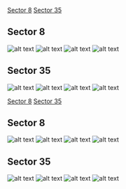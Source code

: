 [Sector 8](#sector8)
[Sector 35](#sector35)

<a name = "sector8"></a>
## Sector 8
![alt text](/tt/WASP-143_Sector_8/WASP-143_Sector_8_a_TimeSeries.png)
![alt text](/tt/WASP-143_Sector_8/WASP-143_Sector_8_b_FoldedLightCurve.png)
![alt text](/tt/WASP-143_Sector_8/WASP-143_Sector_8_b_IndividualTransitsWithFit.png)
![alt text](/tt/WASP-143_Sector_8/WASP-143_Sector_8_c_TimingResiduals.png)

<a name = "sector35"></a>
## Sector 35
![alt text](/tt/WASP-143_Sector_35/WASP-143_Sector_35_a_TimeSeries.png)
![alt text](/tt/WASP-143_Sector_35/WASP-143_Sector_35_b_FoldedLightCurve.png)
![alt text](/tt/WASP-143_Sector_35/WASP-143_Sector_35_b_IndividualTransitsWithFit.png)
![alt text](/tt/WASP-143_Sector_35/WASP-143_Sector_35_c_TimingResiduals.png)

[Sector 8](#sector8)
[Sector 35](#sector35)

<a name = "sector8"></a>
## Sector 8
![alt text](/tt/WASP-143_Sector_8/WASP-143_Sector_8_a_TimeSeries.png)
![alt text](/tt/WASP-143_Sector_8/WASP-143_Sector_8_b_FoldedLightCurve.png)
![alt text](/tt/WASP-143_Sector_8/WASP-143_Sector_8_b_IndividualTransitsWithFit.png)
![alt text](/tt/WASP-143_Sector_8/WASP-143_Sector_8_c_TimingResiduals.png)

<a name = "sector35"></a>
## Sector 35
![alt text](/tt/WASP-143_Sector_35/WASP-143_Sector_35_a_TimeSeries.png)
![alt text](/tt/WASP-143_Sector_35/WASP-143_Sector_35_b_FoldedLightCurve.png)
![alt text](/tt/WASP-143_Sector_35/WASP-143_Sector_35_b_IndividualTransitsWithFit.png)
![alt text](/tt/WASP-143_Sector_35/WASP-143_Sector_35_c_TimingResiduals.png)


